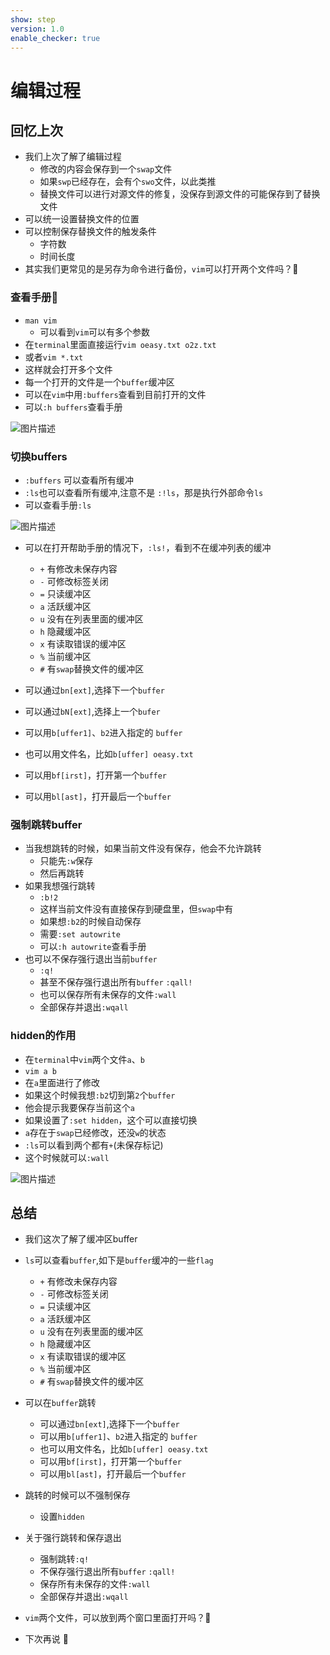 ```yaml
---
show: step
version: 1.0
enable_checker: true
---
```


# 编辑过程

## 回忆上次

- 我们上次了解了编辑过程
	- 修改的内容会保存到一个`swap`文件
	- 如果`swp`已经存在，会有个`swo`文件，以此类推
	- 替换文件可以进行对源文件的修复，没保存到源文件的可能保存到了替换文件
- 可以统一设置替换文件的位置
- 可以控制保存替换文件的触发条件
	- 字符数
	- 时间长度
- 其实我们更常见的是另存为命令进行备份，`vim`可以打开两个文件吗？🤔


### 查看手册📕

- `man vim`
	- 可以看到`vim`可以有多个参数 
- 在`terminal`里面直接运行`vim oeasy.txt o2z.txt`
- 或者`vim *.txt`
- 这样就会打开多个文件
- 每一个打开的文件是一个`buffer`缓冲区
- 可以在`vim`中用`:buffers`查看到目前打开的文件
- 可以`:h buffers`查看手册

![图片描述](https://doc.shiyanlou.com/courses/uid1190679-20210204-1612401121790)

### 切换buffers
- `:buffers` 可以查看所有缓冲
- `:ls`也可以查看所有缓冲,注意不是 `:!ls`，那是执行外部命令`ls`
- 可以查看手册`:ls`


![图片描述](https://doc.shiyanlou.com/courses/uid1190679-20210204-1612406201062)

- 可以在打开帮助手册的情况下，`:ls!`，看到不在缓冲列表的缓冲
	- `+`   有修改未保存内容      
	- `-`   可修改标签关闭
	- `=`   只读缓冲区
	- `a`   活跃缓冲区                                         
	- `u`   没有在列表里面的缓冲区
	- `h`   隐藏缓冲区
	- `x`   有读取错误的缓冲区
	- `%`   当前缓冲区
	- `#`   有`swap`替换文件的缓冲区

- 可以通过`bn[ext]`,选择下一个`buffer`
- 可以通过`bN[ext]`,选择上一个`bufer`
- 可以用`b[uffer1]`、`b2`进入指定的 `buffer`
- 也可以用文件名，比如`b[uffer] oeasy.txt`
- 可以用`bf[irst]`，打开第一个`buffer`
- 可以用`bl[ast]`，打开最后一个`buffer`

### 强制跳转buffer

- 当我想跳转的时候，如果当前文件没有保存，他会不允许跳转
	- 只能先`:w`保存
	- 然后再跳转
- 如果我想强行跳转
	- `:b!2`
	- 这样当前文件没有直接保存到硬盘里，但`swap`中有
	- 如果想`:b2`的时候自动保存
	- 需要`:set autowrite`
	- 可以`:h autowrite`查看手册
- 也可以不保存强行退出当前`buffer`
	- `:q!`
	- 甚至不保存强行退出所有`buffer` `:qall!`
	- 也可以保存所有未保存的文件`:wall`
	- 全部保存并退出`:wqall`

### hidden的作用
- 在`terminal`中`vim`两个文件`a`、`b`
- `vim a b`
- 在`a`里面进行了修改
- 如果这个时候我想`:b2`切到第`2`个`buffer`
- 他会提示我要保存当前这个`a`
- 如果设置了`:set hidden`，这个可以直接切换
- `a`存在于`swap`已经修改，还没`w`的状态
- `:ls`可以看到两个都有`+`(未保存标记)
- 这个时候就可以`:wall`

![图片描述](https://doc.shiyanlou.com/courses/uid1190679-20210204-1612421985346)



## 总结

- 我们这次了解了缓冲区buffer
- `ls`可以查看`buffer`,如下是`buffer`缓冲的一些`flag`
 	- `+`   有修改未保存内容      
	- `-`   可修改标签关闭
	- `=`   只读缓冲区
	- `a`   活跃缓冲区                                         
	- `u`   没有在列表里面的缓冲区
	- `h`   隐藏缓冲区
	- `x`   有读取错误的缓冲区
	- `%`   当前缓冲区
	- `#`   有`swap`替换文件的缓冲区

- 可以在`buffer`跳转
	- 可以通过`bn[ext]`,选择下一个`buffer`
	- 可以用`b[uffer1]`、`b2`进入指定的 `buffer`
	- 也可以用文件名，比如`b[uffer] oeasy.txt`
	- 可以用`bf[irst]`，打开第一个`buffer`
	- 可以用`bl[ast]`，打开最后一个`buffer`
- 跳转的时候可以不强制保存
	- 设置`hidden`
- 关于强行跳转和保存退出
	- 强制跳转`:q!`
	- 不保存强行退出所有`buffer` `:qall!`
	- 保存所有未保存的文件`:wall`
	- 全部保存并退出`:wqall`
- `vim`两个文件，可以放到两个窗口里面打开吗？🤔
- 下次再说 👋






